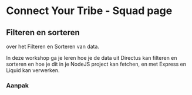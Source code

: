 
# Connect Your Tribe - Squad page

## Filteren en sorteren
over het Filteren en Sorteren van data. 

In deze workshop ga je leren hoe je de data uit Directus kan filteren en sorteren en hoe je dit in je NodeJS project kan fetchen, en met Express en Liquid kan verwerken. 

### Aanpak

<!--
**Volgende technische stap die ik studenten wil leren: iets met query parameters voor GET requests. **

Volgende week dan forms, POST en de parallel naar query params voor POST requests. 

Kunnen we morgen oefenen met de query parameters/filters van Directus zelf (wat opdrachten aan de hand van de documentatie van Directus), 

**woensdag oefenen met query params in hun eigen routes toevoegen en gebruiken?
**
-->

